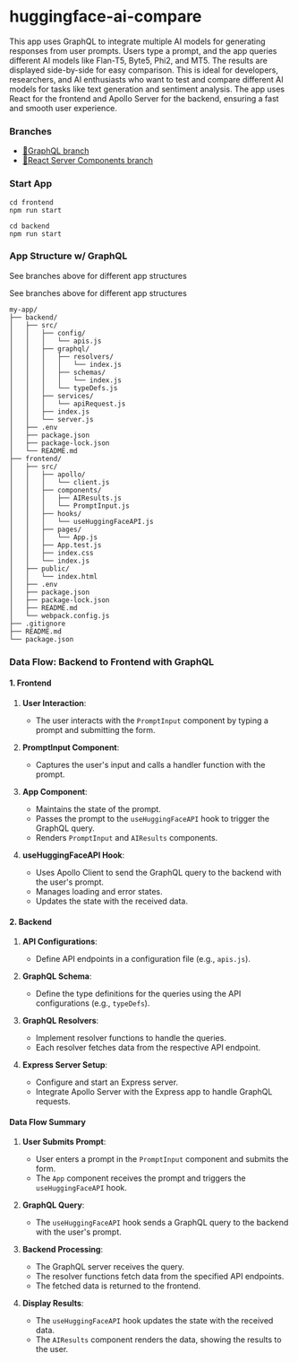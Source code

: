 # huggingface-ai-compare

This app uses GraphQL to integrate multiple AI models for generating responses from user prompts. Users type a prompt, and the app queries different AI models like Flan-T5, Byte5, Phi2, and MT5. The results are displayed side-by-side for easy comparison. This is ideal for developers, researchers, and AI enthusiasts who want to test and compare different AI models for tasks like text generation and sentiment analysis. The app uses React for the frontend and Apollo Server for the backend, ensuring a fast and smooth user experience.

### Branches

- [🌿GraphQL branch](https://github.com/mo-sharif/huggingface-ai-compare/tree/feature/rsc-integration)
- [🌿React Server Components branch](https://github.com/mo-sharif/huggingface-ai-compare/tree/feature/graphql-integration)

### Start App

```
cd frontend
npm run start

cd backend
npm run start
```

### App Structure w/ GraphQL

See branches above for different app structures

See branches above for different app structures

```
my-app/
├── backend/
│   ├── src/
│   │   ├── config/
│   │   │   └── apis.js
│   │   ├── graphql/
│   │   │   ├── resolvers/
│   │   │   │   └── index.js
│   │   │   ├── schemas/
│   │   │   │   └── index.js
│   │   │   └── typeDefs.js
│   │   ├── services/
│   │   │   └── apiRequest.js
│   │   ├── index.js
│   │   └── server.js
│   ├── .env
│   ├── package.json
│   ├── package-lock.json
│   └── README.md
├── frontend/
│   ├── src/
│   │   ├── apollo/
│   │   │   └── client.js
│   │   ├── components/
│   │   │   ├── AIResults.js
│   │   │   └── PromptInput.js
│   │   ├── hooks/
│   │   │   └── useHuggingFaceAPI.js
│   │   ├── pages/
│   │   │   └── App.js
│   │   ├── App.test.js
│   │   ├── index.css
│   │   └── index.js
│   ├── public/
│   │   └── index.html
│   ├── .env
│   ├── package.json
│   ├── package-lock.json
│   ├── README.md
│   └── webpack.config.js
├── .gitignore
├── README.md
└── package.json
```

### Data Flow: Backend to Frontend with GraphQL

#### 1. Frontend

1. **User Interaction**:

   - The user interacts with the `PromptInput` component by typing a prompt and submitting the form.

2. **PromptInput Component**:

   - Captures the user's input and calls a handler function with the prompt.

3. **App Component**:

   - Maintains the state of the prompt.
   - Passes the prompt to the `useHuggingFaceAPI` hook to trigger the GraphQL query.
   - Renders `PromptInput` and `AIResults` components.

4. **useHuggingFaceAPI Hook**:
   - Uses Apollo Client to send the GraphQL query to the backend with the user's prompt.
   - Manages loading and error states.
   - Updates the state with the received data.

#### 2. Backend

1. **API Configurations**:

   - Define API endpoints in a configuration file (e.g., `apis.js`).

2. **GraphQL Schema**:

   - Define the type definitions for the queries using the API configurations (e.g., `typeDefs`).

3. **GraphQL Resolvers**:

   - Implement resolver functions to handle the queries.
   - Each resolver fetches data from the respective API endpoint.

4. **Express Server Setup**:
   - Configure and start an Express server.
   - Integrate Apollo Server with the Express app to handle GraphQL requests.

#### Data Flow Summary

1. **User Submits Prompt**:

   - User enters a prompt in the `PromptInput` component and submits the form.
   - The `App` component receives the prompt and triggers the `useHuggingFaceAPI` hook.

2. **GraphQL Query**:

   - The `useHuggingFaceAPI` hook sends a GraphQL query to the backend with the user's prompt.

3. **Backend Processing**:

   - The GraphQL server receives the query.
   - The resolver functions fetch data from the specified API endpoints.
   - The fetched data is returned to the frontend.

4. **Display Results**:
   - The `useHuggingFaceAPI` hook updates the state with the received data.
   - The `AIResults` component renders the data, showing the results to the user.
